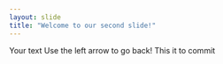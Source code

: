 ```yaml
---
layout: slide
title: "Welcome to our second slide!"
---
```

Your text
Use the left arrow to go back!
This it to commit

